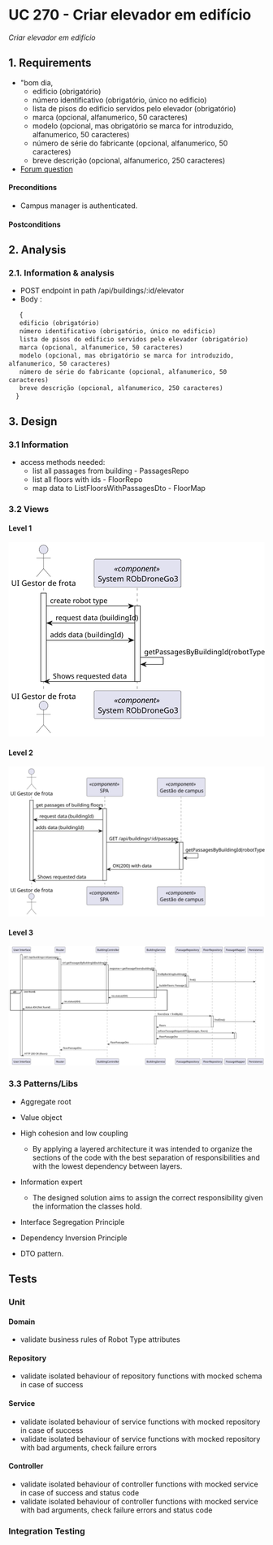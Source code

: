# UC 270 - Criar elevador em edifício
*Criar elevador em edifício*

## 1. Requirements

- "bom dia,
  - edificio (obrigatório)
  - número identificativo (obrigatório, único no edificio)
  - lista de pisos do edificio servidos pelo elevador (obrigatório)
  - marca (opcional, alfanumerico, 50 caracteres)
  - modelo (opcional, mas obrigatório se marca for introduzido, alfanumerico, 50 caracteres)
  - número de série do fabricante (opcional, alfanumerico, 50 caracteres)
  - breve descrição (opcional, alfanumerico, 250 caracteres)
 - [Forum question](https://moodle.isep.ipp.pt/mod/forum/discuss.php?d=25298#p32051)

#### Preconditions
* Campus manager is authenticated.

#### Postconditions

## 2. Analysis

### 2.1. Information & analysis

- POST endpoint in path /api/buildings/:id/elevator
- Body :
```
   {
   edificio (obrigatório)
   número identificativo (obrigatório, único no edificio)
   lista de pisos do edificio servidos pelo elevador (obrigatório)
   marca (opcional, alfanumerico, 50 caracteres)
   modelo (opcional, mas obrigatório se marca for introduzido, alfanumerico, 50 caracteres)
   número de série do fabricante (opcional, alfanumerico, 50 caracteres)
   breve descrição (opcional, alfanumerico, 250 caracteres)
  }
```

## 3. Design

### 3.1 Information

- access methods needed:
    - list all passages from building - PassagesRepo
    - list all floors with ids - FloorRepo
    - map data to ListFloorsWithPassagesDto - FloorMap

### 3.2 Views

#### Level 1
![VP-US350](../../Views/Level%201/PV/UC220-ProcessViewL1.svg)
#### Level 2
![VP-US350](../../Views/Level%202/PV/UC220-ProcessViewL2.svg)
#### Level 3
![VP-US350](../../Views/Level%203/PV/UC220-ProcessView.svg)

### 3.3 Patterns/Libs

 - Aggregate root

 - Value object  

 - High cohesion and low coupling
   - By applying a layered architecture it was intended to organize the sections of the code with the best separation of responsibilities and with the lowest dependency between layers. 

- Information expert
  - The designed solution aims to assign the correct responsibility given the information the classes hold.

- Interface Segregation Principle

- Dependency Inversion Principle

- DTO pattern.

## Tests

### Unit

#### Domain
- validate business rules of Robot Type attributes

#### Repository
- validate isolated behaviour of repository functions with mocked schema in case of success

#### Service
- validate isolated behaviour of service functions with mocked repository in case of success
- validate isolated behaviour of service functions with mocked repository with bad arguments, check failure errors

#### Controller
- validate isolated behaviour of controller functions with mocked service in case of success and status code
- validate isolated behaviour of controller functions with mocked service with bad arguments, check failure errors and status code


### Integration Testing